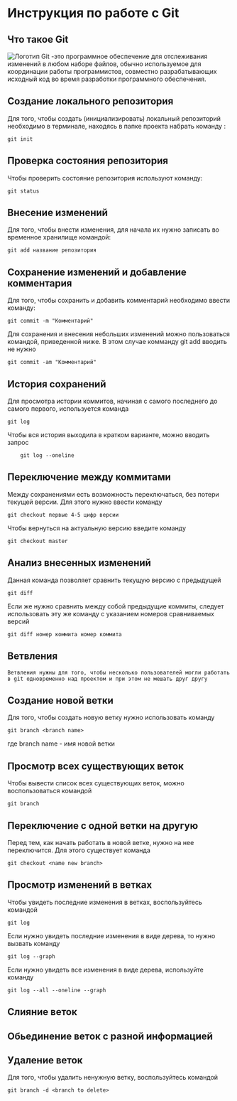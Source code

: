 # **Инструкция по работе с Git**

## Что такое Git ##

![Логотип](logo.png) Git -это программное обеспечение для отслеживания изменений в любом наборе файлов, обычно используемое для координации работы программистов, совместно разрабатывающих исходный код во время разработки программного обеспечения.

## Создание локального репозитория ##

Для того, чтобы создать (инициализировать) локальный репозиторий необходимо в терминале, находясь в папке проекта набрать команду :

    git init


## Проверка состояния репозитория ##

Чтобы проверить состояние репозитория используют команду:

    git status
    

## Внесение изменений

Для того, чтобы внести изменения, для начала их нужно записать во временное хранилище командой:

    git add название репозитория


## Сохранение изменений и добавление комментария

Для того, чтобы сохранить и добавить комментарий необходимо ввести команду:

    git commit -m "Комментарий"



Для сохранения и внесения небольших изменений можно пользоваться командой, приведенной ниже. В этом случае комманду git add вводить не нужно

    git commit -am "Комментарий"

## История сохранений

Для просмотра истории коммитов, начиная с самого последнего до самого первого, используется команда 

    git log


Чтобы вся история выходила в кратком варианте, можно вводить запрос 

        git log --oneline


## Переключение между коммитами

Между сохранениями есть возможность переключаться, без потери текущей версии. Для этого нужно ввести команду

    git checkout первые 4-5 цифр версии


Чтобы вернуться на актуальную версию введите команду

    git checkout master

## Анализ внесенных изменений

Данная команда позволяет сравнить текущую версию с предыдущей

    git diff

Если же нужно сравнить между собой предыдущие коммиты, следует использовать эту же команду с указанием номеров сравниваемых версий

    git diff номер коммита номер коммита


## Ветвления

    Ветвления нужны для того, чтобы несколько пользователей могли работать в git одновременно над проектом и при этом не мешать друг другу

## Создание новой ветки

Для того, чтобы создать новую ветку нужно использовать команду

    git branch <branch name>

где branch name - имя новой ветки

## Просмотр всех существующих веток

Чтобы вывести список всех существующих веток, можно воспользоваться командой 

    git branch

## Переключение с одной ветки на другую

Перед тем, как начать работать в новой ветке, нужно на нее переключится. Для этого существует команда

    git checkout <name new branch>

## Просмотр изменений в ветках

Чтобы увидеть последние изменения в ветках, воспользуйтесь командой 

    git log

Если нужно увидеть последние изменения в виде дерева, то нужно вызвать команду

    git log --graph

Если  нужно увидеть все изменения в виде дерева, используйте команду

    git log --all --oneline --graph

## Слияние веток

## Обьединение веток с разной информацией

## Удаление веток

Для того, чтобы удалить ненужную ветку, воспользуйтесь командой 

    git branch -d <branch to delete>





    